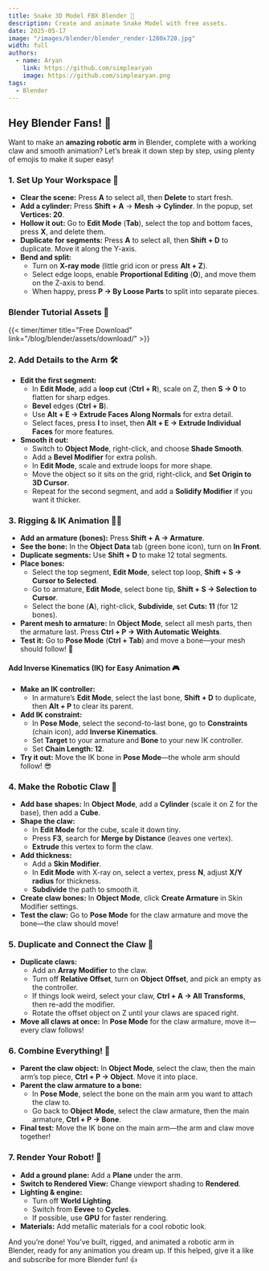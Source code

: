 ```yaml
---
title: Snake 3D Model FBX Blender 🐍
description: Create and animate Snake Model with free assets.
date: 2025-05-17
image: "/images/blender/blender_render-1280x720.jpg"
width: full
authors:
  - name: Aryan
    link: https://github.com/simplearyan
    image: https://github.com/simplearyan.png
tags:
  - Blender
---
```


## Hey Blender Fans! 👋

Want to make an **amazing robotic arm** in Blender, complete with a working claw and smooth animation? Let’s break it down step by step, using plenty of emojis to make it super easy!

### 1. Set Up Your Workspace 🧹

- **Clear the scene:**
Press **A** to select all, then **Delete** to start fresh.
- **Add a cylinder:**
Press **Shift + A** → **Mesh → Cylinder**. In the popup, set **Vertices: 20**.
- **Hollow it out:**
Go to **Edit Mode** (**Tab**), select the top and bottom faces, press **X**, and delete them.
- **Duplicate for segments:**
Press **A** to select all, then **Shift + D** to duplicate. Move it along the Y-axis.
- **Bend and split:**
    - Turn on **X-ray mode** (little grid icon or press **Alt + Z**).
    - Select edge loops, enable **Proportional Editing** (**O**), and move them on the Z-axis to bend.
    - When happy, press **P → By Loose Parts** to split into separate pieces.



### Blender Tutorial Assets 🧊

{{< timer/timer title="Free Download" link="/blog/blender/assets/download/" >}}

### 2. Add Details to the Arm 🛠️

- **Edit the first segment:**
    - In **Edit Mode**, add a **loop cut** (**Ctrl + R**), scale on Z, then **S → 0** to flatten for sharp edges.
    - **Bevel** edges (**Ctrl + B**).
    - Use **Alt + E → Extrude Faces Along Normals** for extra detail.
    - Select faces, press **I** to inset, then **Alt + E → Extrude Individual Faces** for more features.
- **Smooth it out:**
    - Switch to **Object Mode**, right-click, and choose **Shade Smooth**.
    - Add a **Bevel Modifier** for extra polish.
    - In **Edit Mode**, scale and extrude loops for more shape.
    - Move the object so it sits on the grid, right-click, and **Set Origin to 3D Cursor**.
    - Repeat for the second segment, and add a **Solidify Modifier** if you want it thicker.


### 3. Rigging \& IK Animation 🤖✨

- **Add an armature (bones):**
Press **Shift + A → Armature**.
- **See the bone:**
In the **Object Data** tab (green bone icon), turn on **In Front**.
- **Duplicate segments:**
Use **Shift + D** to make 12 total segments.
- **Place bones:**
    - Select the top segment, **Edit Mode**, select top loop, **Shift + S → Cursor to Selected**.
    - Go to armature, **Edit Mode**, select bone tip, **Shift + S → Selection to Cursor**.
    - Select the bone (**A**), right-click, **Subdivide**, set **Cuts: 11** (for 12 bones).
- **Parent mesh to armature:**
In **Object Mode**, select all mesh parts, then the armature last. Press **Ctrl + P → With Automatic Weights**.
- **Test it:**
Go to **Pose Mode** (**Ctrl + Tab**) and move a bone—your mesh should follow! 🎉


#### Add Inverse Kinematics (IK) for Easy Animation 🎮

- **Make an IK controller:**
    - In armature’s **Edit Mode**, select the last bone, **Shift + D** to duplicate, then **Alt + P** to clear its parent.
- **Add IK constraint:**
    - In **Pose Mode**, select the second-to-last bone, go to **Constraints** (chain icon), add **Inverse Kinematics**.
    - Set **Target** to your armature and **Bone** to your new IK controller.
    - Set **Chain Length: 12**.
- **Try it out:**
Move the IK bone in **Pose Mode**—the whole arm should follow! 😎


### 4. Make the Robotic Claw 🦾

- **Add base shapes:**
In **Object Mode**, add a **Cylinder** (scale it on Z for the base), then add a **Cube**.
- **Shape the claw:**
    - In **Edit Mode** for the cube, scale it down tiny.
    - Press **F3**, search for **Merge by Distance** (leaves one vertex).
    - **Extrude** this vertex to form the claw.
- **Add thickness:**
    - Add a **Skin Modifier**.
    - In **Edit Mode** with X-ray on, select a vertex, press **N**, adjust **X/Y radius** for thickness.
    - **Subdivide** the path to smooth it.
- **Create claw bones:**
In **Object Mode**, click **Create Armature** in Skin Modifier settings.
- **Test the claw:**
Go to **Pose Mode** for the claw armature and move the bone—the claw should move!


### 5. Duplicate and Connect the Claw 🔄

- **Duplicate claws:**
    - Add an **Array Modifier** to the claw.
    - Turn off **Relative Offset**, turn on **Object Offset**, and pick an empty as the controller.
    - If things look weird, select your claw, **Ctrl + A → All Transforms**, then re-add the modifier.
    - Rotate the offset object on Z until your claws are spaced right.
- **Move all claws at once:**
In **Pose Mode** for the claw armature, move it—every claw follows!


### 6. Combine Everything! 🤝

- **Parent the claw object:**
In **Object Mode**, select the claw, then the main arm’s top piece, **Ctrl + P → Object**. Move it into place.
- **Parent the claw armature to a bone:**
    - In **Pose Mode**, select the bone on the main arm you want to attach the claw to.
    - Go back to **Object Mode**, select the claw armature, then the main armature, **Ctrl + P → Bone**.
- **Final test:**
Move the IK bone on the main arm—the arm and claw move together!


### 7. Render Your Robot! 📸

- **Add a ground plane:**
Add a **Plane** under the arm.
- **Switch to Rendered View:**
Change viewport shading to **Rendered**.
- **Lighting \& engine:**
    - Turn off **World Lighting**.
    - Switch from **Eevee** to **Cycles**.
    - If possible, use **GPU** for faster rendering.
- **Materials:**
Add metallic materials for a cool robotic look.

And you’re done! You’ve built, rigged, and animated a robotic arm in Blender, ready for any animation you dream up. If this helped, give it a like and subscribe for more Blender fun! 👍


